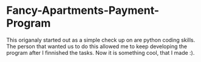 # Fancy-Apartments-Payment-Program

This origanaly started out as a simple check up on are python coding skills. The person that wanted us to do this allowed me to keep developing the program after I finnished the tasks. Now it is something cool, that I made :).
